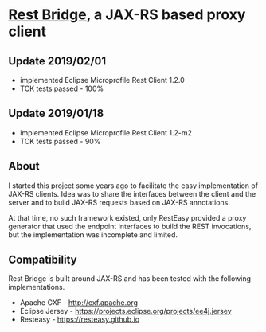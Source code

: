 # [Rest Bridge](https://github.com/pa314159/rest-bridge), a JAX-RS based proxy client

## Update 2019/02/01

- implemented Eclipse Microprofile Rest Client 1.2.0
- TCK tests passed - 100%

## Update 2019/01/18

- implemented Eclipse Microprofile Rest Client 1.2-m2
- TCK tests passed - 90%

## About

I started this project some years ago to facilitate the easy implementation of JAX-RS clients. Idea was to share
the interfaces between the client and the server and to build JAX-RS requests based on JAX-RS annotations.

At that time, no such framework existed, only RestEasy provided a proxy generator that used the endpoint interfaces to build the REST invocations, but the implementation was incomplete and limited.

## Compatibility

Rest Bridge is built around JAX-RS and has been tested with the following implementations.
 - Apache CXF - http://cxf.apache.org
 - Eclipse Jersey - https://projects.eclipse.org/projects/ee4j.jersey
 - Resteasy - https://resteasy.github.io


